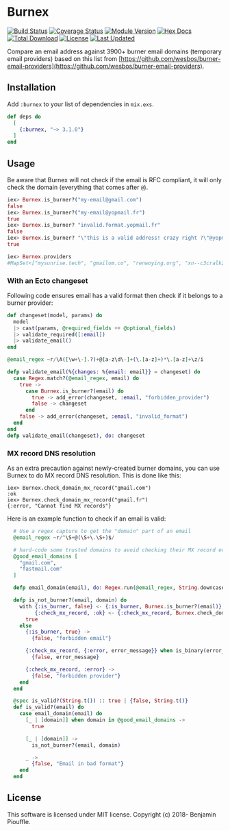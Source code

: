 # Burnex

<!--MDOC !-->

[![Build Status](https://github.com/Betree/burnex/workflows/Test/badge.svg)](https://github.com/Betree/burnex/actions)
[![Coverage Status](https://coveralls.io/repos/github/Betree/burnex/badge.svg?branch=master)](https://coveralls.io/github/Betree/burnex?branch=master)
[![Module Version](https://img.shields.io/hexpm/v/burnex.svg)](https://hex.pm/packages/burnex)
[![Hex Docs](https://img.shields.io/badge/hex-docs-lightgreen.svg)](https://hexdocs.pm/burnex/)
[![Total Download](https://img.shields.io/hexpm/dt/burnex.svg)](https://hex.pm/packages/burnex)
[![License](https://img.shields.io/hexpm/l/burnex.svg)](https://hex.pm/packages/burnex)
[![Last Updated](https://img.shields.io/github/last-commit/Betree/burnex.svg)](https://github.com/Betree/burnex/commits/master)

Compare an email address against 3900+ burner email domains (temporary email
providers) based on this list from
[https://github.com/wesbos/burner-email-providers](https://github.com/wesbos/burner-email-providers).

## Installation

Add `:burnex` to your list of dependencies in `mix.exs`.

```elixir
def deps do
  [
    {:burnex, "~> 3.1.0"}
  ]
end
```

## Usage

Be aware that Burnex will not check if the email is RFC compliant, it will only
check the domain (everything that comes after `@`).

```elixir
iex> Burnex.is_burner?("my-email@gmail.com")
false
iex> Burnex.is_burner?("my-email@yopmail.fr")
true
iex> Burnex.is_burner? "invalid.format.yopmail.fr"
false
iex> Burnex.is_burner? "\"this is a valid address! crazy right ?\"@yopmail.fr"
true

iex> Burnex.providers
#MapSet<["mysunrise.tech", "gmailom.co", "renwoying.org", "xn--c3cralk2a3ak7a5gghbv.com", "vevevevevery.ru", "ghork.live", "totobaksa.website", "wellnessmarketing.solutions", "zerograv.top", "votenoonnov6.com", "b45win.org", "dataleak01.site", "muslimahcollection.online", "barcntenef.ml", "lpi1iyi7m3zfb0i.gq", "ceco3kvloj5s3.tk", "outlettomsshoesstore.com", "kebabishcosladacoslada.com", "utoo.email", "pedia-egypt.org", "bestmemory.net", "8263813.com", "hz6m.com", "anocor.gq", "charltons.biz", "qvady.network", "2v3vjqapd6itot8g4z.gq", "yliora.site", "ectseep.site", "2m46.space", "godrejpropertiesforestgrove.com", "smart-thailand.com", "takebacktheregent.com", "dozarb.online", "mail22.space", "ttsbcq.us", "clubhowse.com", "gayflorida.net", "specialsshorts.info", "dubainaturalsoap.com", "carolynlove.website", "jlqiqd.tokyo", "kulitlumpia8.cf", "adastralflying.com", "superstachel.de", "diyarbakirengelliler.xyz", "notatempmail.info", "directproductinvesting.com", "francisxkelly.com", "saclouisvuittonboutiquefrance.com", ...]>
```

### With an Ecto changeset

Following code ensures email has a valid format then check if it belongs to a burner provider:

```elixir
def changeset(model, params) do
  model
  |> cast(params, @required_fields ++ @optional_fields)
  |> validate_required([:email])
  |> validate_email()
end

@email_regex ~r/\A([\w+\-].?)+@[a-z\d\-]+(\.[a-z]+)*\.[a-z]+\z/i

defp validate_email(%{changes: %{email: email}} = changeset) do
  case Regex.match?(@email_regex, email) do
    true ->
      case Burnex.is_burner?(email) do
        true -> add_error(changeset, :email, "forbidden_provider")
        false -> changeset
      end
    false -> add_error(changeset, :email, "invalid_format")
  end
end
defp validate_email(changeset), do: changeset
```

### MX record DNS resolution

As an extra precaution against newly-created burner domains,
you can use Burnex to do MX record DNS resolution.
This is done like this:

```
iex> Burnex.check_domain_mx_record("gmail.com")
:ok
iex> Burnex.check_domain_mx_record("gmail.fr")
{:error, "Cannot find MX records"}
```

Here is an example function to check if an email is valid:

```elixir
  # Use a regex capture to get the "domain" part of an email
  @email_regex ~r/^\S+@(\S+\.\S+)$/

  # hard-code some trusted domains to avoid checking their MX record every time
  @good_email_domains [
    "gmail.com",
    "fastmail.com"
  ]

  defp email_domain(email), do: Regex.run(@email_regex, String.downcase(email))

  defp is_not_burner?(email, domain) do
    with {:is_burner, false} <- {:is_burner, Burnex.is_burner?(email)},
         {:check_mx_record, :ok} <- {:check_mx_record, Burnex.check_domain_mx_record(domain)} do
      true
    else
      {:is_burner, true} ->
        {false, "forbidden email"}

      {:check_mx_record, {:error, error_message}} when is_binary(error_message) ->
        {false, error_message}

      {:check_mx_record, :error} ->
        {false, "forbidden provider"}
    end
  end

  @spec is_valid?(String.t()) :: true | {false, String.t()}
  def is_valid?(email) do
    case email_domain(email) do
      [_ | [domain]] when domain in @good_email_domains ->
        true

      [_ | [domain]] ->
        is_not_burner?(email, domain)

      _ ->
        {false, "Email in bad format"}
    end
  end
```


## License

This software is licensed under MIT license. Copyright (c) 2018- Benjamin Piouffle.
